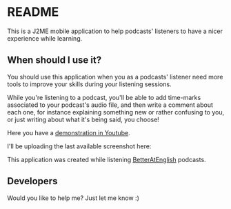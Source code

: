 # README

This is a J2ME mobile application to help podcasts' listeners to have a nicer experience while learning.

## When should I use it?

You should use this application when you as a podcasts' listener need more tools to improve your skills during your listening sessions.

While you're listening to a podcast, you'll be able to add time-marks associated to your podcast's audio file, and then write a comment about each one, for instance explaining something new or rather confusing to you, or just writing about what it's being said, you choose!

Here you have a [demonstration in Youtube](https://www.youtube.com/watch?v=NtYFSzaS7Nw). 

I'll be uploading the last available screenshot here:

This application was created while listening [BetterAtEnglish](http://www.betteratenglish.com/) podcasts.

## Developers

Would you like to help me? Just let me know :)
